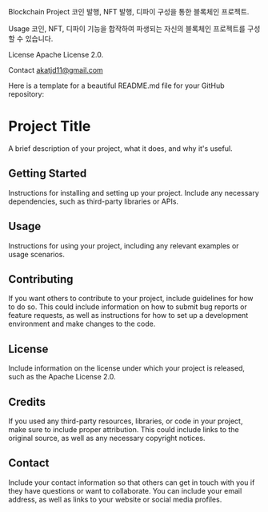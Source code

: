 Blockchain Project
코인 발행, NFT 발행, 디파이 구성을 통한 블록체인 프로젝트.

Usage
코인, NFT, 디파이 기능을 합작하여 파생되는 자신의 블록체인 프로젝트를 구성할 수 있습니다.

License
Apache License 2.0.

Contact
akatjd11@gmail.com

<div class="request-:R3d6:-0 markdown prose break-words dark:prose-invert dark"><p>Here is a template for a beautiful README.md file for your GitHub repository:</p><h1>Project Title</h1><p>A brief description of your project, what it does, and why it's useful.</p><h2>Getting Started</h2><p>Instructions for installing and setting up your project. Include any necessary dependencies, such as third-party libraries or APIs.</p><h2>Usage</h2><p>Instructions for using your project, including any relevant examples or usage scenarios.</p><h2>Contributing</h2><p>If you want others to contribute to your project, include guidelines for how to do so. This could include information on how to submit bug reports or feature requests, as well as instructions for how to set up a development environment and make changes to the code.</p><h2>License</h2><p>Include information on the license under which your project is released, such as the Apache License 2.0.</p><h2>Credits</h2><p>If you used any third-party resources, libraries, or code in your project, make sure to include proper attribution. This could include links to the original source, as well as any necessary copyright notices.</p><h2>Contact</h2><p>Include your contact information so that others can get in touch with you if they have questions or want to collaborate. You can include your email address, as well as links to your website or social media profiles.</p></div>
